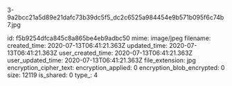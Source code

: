 3-9a2bcc21a5d89e21dafc73b39dc5f5_dc2c6525a984454e9b571b095f6c74b7.jpg

id: f5b9254dfca845c8a865be4eb9adbc50
mime: image/jpeg
filename: 
created_time: 2020-07-13T06:41:21.363Z
updated_time: 2020-07-13T06:41:21.363Z
user_created_time: 2020-07-13T06:41:21.363Z
user_updated_time: 2020-07-13T06:41:21.363Z
file_extension: jpg
encryption_cipher_text: 
encryption_applied: 0
encryption_blob_encrypted: 0
size: 12119
is_shared: 0
type_: 4